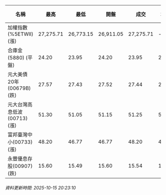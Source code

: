 | 名稱 | 最高 | 最低 | 開盤 | 成交 | 均價 | 成交金額(億) | 昨收 | 漲跌幅 | 漲跌 | 總量 | 昨量 | 振幅 |
| -------- | -------- | -------- | -------- |-------- | -------- | -------- |-------- |-------- |-------- | -------- | -------- |-------- |
|加權指數(%5ETWII) (漲)|27,275.71|26,773.15|26,911.05|27,275.71|-|5,011.04|26,793.15|1.80%|482.56|8,279,040|0|1.88%|
|合庫金(5880) (平盤)|24.20|23.95|24.20|23.95|24.02|2.17|23.95|0.00%|0.00|9,027|12,268|1.04%|
|元大美債20年(00679B) (跌)|27.57|27.43|27.52|27.44|27.48|16.99|27.49|0.18%|0.05|61,832|41,712|0.51%|
|元大台灣高息低波(00713) (漲)|51.30|51.05|51.15|51.25|51.18|4.20|51.15|0.20%|0.10|8,209|16,828|0.49%|
|富邦臺灣中小(00733) (漲)|48.20|46.77|46.77|48.20|47.80|0.467|46.72|3.17%|1.48|977|1,618|3.06%|
|永豐優息存股(00907) (跌)|15.60|15.49|15.60|15.54|15.51|0.152|15.62|0.51%|0.08|976|2,068|0.70%|
###### 資料更新時間: 2025-10-15 20:23:10